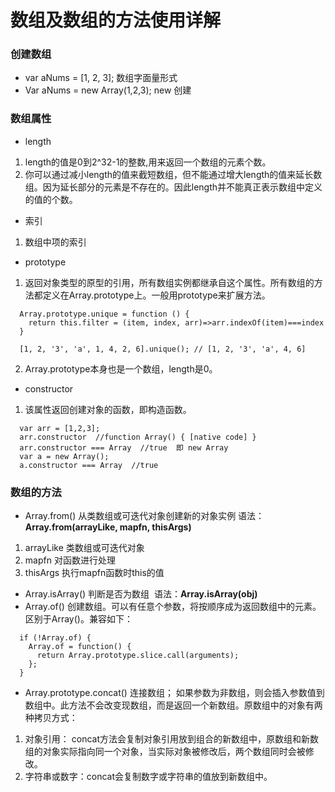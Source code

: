 # 数组及数组的方法使用详解

### 创建数组
- var aNums = [1, 2, 3]; 数组字面量形式
- Var aNums = new Array(1,2,3); new 创建

### 数组属性
- length 
 1. length的值是0到2^32-1的整数,用来返回一个数组的元素个数。
 2. 你可以通过减小length的值来截短数组，但不能通过增大length的值来延长数组。因为延长部分的元素是不存在的。因此length并不能真正表示数组中定义的值的个数。
- 索引
 1. 数组中项的索引
- prototype
 1. 返回对象类型的原型的引用，所有数组实例都继承自这个属性。所有数组的方法都定义在Array.prototype上。一般用prototype来扩展方法。
```
  Array.prototype.unique = function () {
    return this.filter = (item, index, arr)=>arr.indexOf(item)===index
  }

  [1, 2, '3', 'a', 1, 4, 2, 6].unique(); // [1, 2, '3', 'a', 4, 6]
```
 2. Array.prototype本身也是一个数组，length是0。
- constructor
 1. 该属性返回创建对象的函数，即构造函数。
```
  var arr = [1,2,3];
  arr.constructor  //function Array() { [native code] }
  arr.constructor === Array  //true  即 new Array
  var a = new Array();
  a.constructor === Array  //true
```
### 数组的方法
- Array.from() 从类数组或可迭代对象创建新的对象实例 语法：**Array.from(arrayLike, mapfn, thisArgs)**
 1. arrayLike 类数组或可迭代对象
 2. mapfn 对函数进行处理
 3. thisArgs 执行mapfn函数时this的值
- Array.isArray() 判断是否为数组  语法：**Array.isArray(obj)**
- Array.of() 创建数组。可以有任意个参数，将按顺序成为返回数组中的元素。区别于Array()。兼容如下：
 ```
   if (!Array.of) {
     Array.of = function() {
       return Array.prototype.slice.call(arguments);
     };
   }
 ```
- Array.prototype.concat() 连接数组； 如果参数为非数组，则会插入参数值到数组中。此方法不会改变现数组，而是返回一个新数组。原数组中的对象有两种拷贝方式：
 1. 对象引用： concat方法会复制对象引用放到组合的新数组中，原数组和新数组的对象实际指向同一个对象，当实际对象被修改后，两个数组同时会被修改。
 2. 字符串或数字：concat会复制数字或字符串的值放到新数组中。
